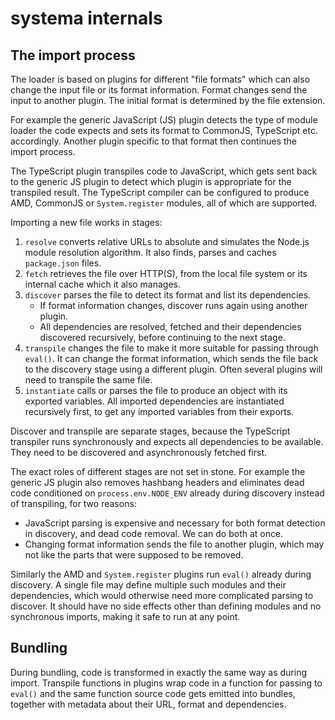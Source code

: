 # systema internals

## The import process

The loader is based on plugins for different "file formats" which can also
change the input file or its format information. Format changes send the input
to another plugin. The initial format is determined by the file extension.

For example the generic JavaScript (JS) plugin detects the type of module
loader the code expects and sets its format to CommonJS, TypeScript etc.
accordingly. Another plugin specific to that format then continues the import
process.

The TypeScript plugin transpiles code to JavaScript, which gets sent back to
the generic JS plugin to detect which plugin is appropriate for the transpiled
result. The TypeScript compiler can be configured to produce AMD, CommonJS or
`System.register` modules, all of which are supported.

Importing a new file works in stages:

1. `resolve` converts relative URLs to absolute and simulates the Node.js module
   resolution algorithm. It also finds, parses and caches `package.json` files.
2. `fetch` retrieves the file over HTTP(S), from the local file system or its
   internal cache which it also manages.
3. `discover` parses the file to detect its format and list its dependencies.
    - If format information changes, discover runs again using another plugin.
    - All dependencies are resolved, fetched and their dependencies discovered
      recursively, before continuing to the next stage.
4. `transpile` changes the file to make it more suitable for passing through
   `eval()`. It can change the format information, which sends the file back
   to the discovery stage using a different plugin. Often several plugins will
   need to transpile the same file.
5. `instantiate` calls or parses the file to produce an object with its exported
   variables. All imported dependencies are instantiated recursively first, to
   get any imported variables from their exports.

Discover and transpile are separate stages, because the TypeScript transpiler
runs synchronously and expects all dependencies to be available. They need to
be discovered and asynchronously fetched first.

The exact roles of different stages are not set in stone. For example the
generic JS plugin also removes hashbang headers and eliminates dead code
conditioned on `process.env.NODE_ENV` already during discovery instead of
transpiling, for two reasons:

- JavaScript parsing is expensive and necessary for both format detection in
  discovery, and dead code removal. We can do both at once.
- Changing format information sends the file to another plugin, which may not
  like the parts that were supposed to be removed.

Similarly the AMD and `System.register` plugins run `eval()` already during
discovery. A single file may define multiple such modules and their
dependencies, which would otherwise need more complicated parsing to discover.
It should have no side effects other than defining modules and no synchronous
imports, making it safe to run at any point.

## Bundling

During bundling, code is transformed in exactly the same way as during import.
Transpile functions in plugins wrap code in a function for passing to `eval()`
and the same function source code gets emitted into bundles, together with
metadata about their URL, format and dependencies.
